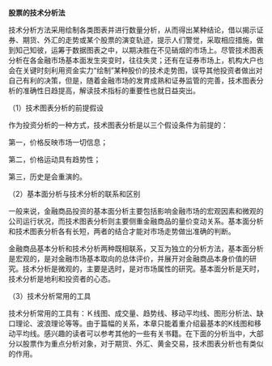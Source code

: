 **股票的技术分析法**

技术分析方法采用绘制各类图表并进行数量分析，从而得出某种结论，借以揭示证券、期货、外汇的走势或某个股票的演变轨迹，提示人们警觉，采取相应措施，做到知己知彼，运筹于数据图表之中，以期决胜在不见硝烟的市场上。尽管技术图表分析在各金融市场基本面发生突变时，往往失灵；还有在证券市场上，机构大户也会在关键时刻利用资金实力“绘制”某种股价的技术走势图，误导其他投资者做出对自己有利的决策，但是，随着金融市场的发育成熟和证券监管的完善，技术图表分析的准确性日趋提高，解读技术指标的重要性也就日益突出。

（1）技术图表分析的前提假设

作为投资分析的一种方式，技术图表分析是以三个假设条件为前提的：

第一，价格反映市场一切信息；

第二，价格运动具有趋势性；

第三，历史是会重演的。

（2）基本面分析与技术分析的联系和区别

一般来说，金融商品投资的基本面分析主要包括影响金融市场的宏观因素和微观的公司运行状况，而技术图表分析则主要侧重金融商品的量价变动关系。基本面分析和技术图表分析各有长短，两者的结合才能对市场走势做出准确的判断。

金融商品基本分析和技术分析两种既相联系，又互为独立的分析方法，基本面分析是宏观的，是对金融市场基本取向的总体评价，并展开对金融商品本身价值的研究。技术分析是微观的，主要是选时，是对市场属性的研究。基本面分析是天时，技术分析是地利和投资者的心态。

（3）技术分析常用的工具

技术分析常用的工具有：Ｋ线图、成交量、趋势线、移动平均线、图形分析法、缺口理论、波浪理论等等。由于篇幅的关系，本章只能着重介绍最基本的K线图和移动平均线。感兴趣的读者可以参考其他的一些有关书籍。在下面的分析当中，大部分以股票作为重点分析对象，对于期货、外汇、黄金交易，技术图表分析也有类似的作用。